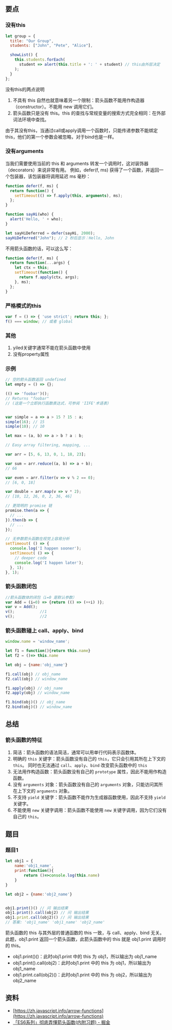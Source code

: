 ## 要点
### 没有this
```javascript
let group = {
  title: "Our Group",
  students: ["John", "Pete", "Alice"],

  showList() {
    this.students.forEach(
      student => alert(this.title + ': ' + student) // this由外层决定
    );
  }
};

```
没有this的两点说明

1. 不具有 this 自然也就意味着另一个限制：箭头函数不能用作构造器（constructor）。不能用 new 调用它们。
2. 箭头函数只是没有 this。this 的查找与常规变量的搜索方式完全相同：在外部词法环境中查找。

由于其没有this，当通过call或apply调用一个函数时，只能传递参数不能绑定this，他们的第一个参数会被忽略，对于bind也是一样。
### 没有arguments
当我们需要使用当前的 this 和 arguments 转发一个调用时，这对装饰器（decorators）来说非常有用。
例如，defer(f, ms) 获得了一个函数，并返回一个包装器，该包装器将调用延迟 ms 毫秒：
```javascript
function defer(f, ms) {
  return function() {
    setTimeout(() => f.apply(this, arguments), ms);
  };
}

function sayHi(who) {
  alert('Hello, ' + who);
}

let sayHiDeferred = defer(sayHi, 2000);
sayHiDeferred("John"); // 2 秒后显示：Hello, John
```
不用箭头函数的话，可以这么写：
```javascript
function defer(f, ms) {
  return function(...args) {
    let ctx = this;
    setTimeout(function() {
      return f.apply(ctx, args);
    }, ms);
  };
}
```
### 严格模式的this
```javascript
var f = () => { 'use strict'; return this; };
f() === window; // 或者 global
```
### 其他

1. yiled关键字通常不能在箭头函数中使用
2. 没有property属性
### 示例
```javascript
// 空的箭头函数返回 undefined
let empty = () => {};

(() => 'foobar')();
// Returns "foobar"
// (这是一个立即执行函数表达式，可参阅 'IIFE'术语表)


var simple = a => a > 15 ? 15 : a;
simple(16); // 15
simple(10); // 10

let max = (a, b) => a > b ? a : b;

// Easy array filtering, mapping, ...

var arr = [5, 6, 13, 0, 1, 18, 23];

var sum = arr.reduce((a, b) => a + b);
// 66

var even = arr.filter(v => v % 2 == 0);
// [6, 0, 18]

var double = arr.map(v => v * 2);
// [10, 12, 26, 0, 2, 36, 46]

// 更简明的 promise 链
promise.then(a => {
  // ...
}).then(b => {
  // ...
});

// 无参数箭头函数在视觉上容易分析
setTimeout( () => {
  console.log('I happen sooner');
  setTimeout( () => {
    // deeper code
    console.log('I happen later');
  }, 1);
}, 1);

```
### 箭头函数闭包
```javascript
//箭头函数体的闭包（i=0 是默认参数）
var Add = (i=0) => {return (() => (++i) )};
var v = Add();
v();           //1
v();           //2
```
### 箭头函数碰上 call、apply、bind
```javascript
window.name = 'window_name';

let f1 = function(){return this.name}
let f2 = ()=> this.name

let obj = {name:'obj_name'}

f1.call(obj) // obj_name
f2.call(obj) // window_name

f1.apply(obj) // obj_name
f2.apply(obj) // window_name

f1.bind(obj)() // obj_name
f2.bind(obj)() // window_name
```
## 总结
### 箭头函数的特征

1.  简洁：箭头函数的语法简洁，通常可以用单行代码表示函数体。 
2.  明确的 `this` 关键字：箭头函数没有自己的 `this`，它只会引用其所在上下文的 `this`。 同时也无法通过 `call`、`apply`、`bind` 改变箭头函数中的 `this`
3.  无法用作构造函数：箭头函数没有自己的 `prototype` 属性，因此不能用作构造函数。 
4.  没有 `arguments` 对象：箭头函数没有自己的 `arguments` 对象，只能访问其所在上下文的 `arguments` 对象。 
5.  不支持 `yield` 关键字：箭头函数不能作为生成器函数使用，因此不支持 `yield` 关键字。 
6.  不能使用 `new` 关键字调用：箭头函数不能使用 `new` 关键字调用，因为它们没有自己的 `this`。 
## 题目
### 题目1
```javascript
let obj1 = {
    name:'obj1_name',
    print:function(){
        return ()=>console.log(this.name)
    }
}

let obj2 = {name:'obj2_name'}


obj1.print()() // 问 输出结果
obj1.print().call(obj2) // 问 输出结果
obj1.print.call(obj2)() // 问 输出结果
// 答案: 'obj1_name' 'obj1_name' 'obj2_name'
```
箭头函数的 this 与其外层的普通函数的 this 一致，与 call、apply、bind 无关。
此题，obj1.print 返回一个箭头函数，此箭头函数中的 this 就是 obj1.print 调用时的 this。

- obj1.print()()：此时obj1.print 中的 this 为 obj1，所以输出为 obj1_name
- obj1.print().call(obj2)：此时obj1.print 中的 this 为 obj1，所以输出为 obj1_name
- obj1.print.call(obj2)()：此时obj1.print 中的 this 为 obj2，所以输出为 obj2_name
## 资料

- [https://zh.javascript.info/arrow-functions](https://zh.javascript.info/arrow-functions)
- [「ES6系列」彻底弄懂箭头函数(内附习题) - 掘金](https://juejin.cn/post/6844903862365585416#heading-11)
